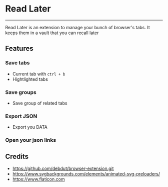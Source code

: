 # Read Later

------------
Read Later is an extension to manage your bunch of browser's tabs.
It keeps them in a vault that you can recall later

## Features

### Save tabs

- Current tab with `ctrl + b`
- Hightlighted tabs

### Save groups

- Save group of related tabs

### Export JSON

- Export you DATA

### Open your json links

## Credits

- <https://github.com/debdut/browser-extension.git>
- <https://www.svgbackgrounds.com/elements/animated-svg-preloaders/>
- <https://www.flaticon.com>
